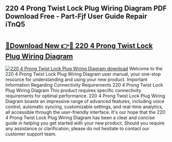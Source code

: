 ## 220 4 Prong Twist Lock Plug Wiring Diagram PDF Download Free - Part-Fjf User Guide Repair iTnQ5

# <h2><a href="http://dfnhfoi.blite.top/?on=220+4+Prong+Twist+Lock+Plug+Wiring+Diagram">🔗Download New 👉🔴 220 4 Prong Twist Lock Plug Wiring Diagram</a></h2>

[![220 4 Prong Twist Lock Plug Wiring Diagram download](https://i.imgur.com/lujVjoI.png)](http://dfnhfoi.blite.top/?on=220+4+Prong+Twist+Lock+Plug+Wiring+Diagram)
Welcome to the 220 4 Prong Twist Lock Plug Wiring Diagram user manual, your one-stop resource for understanding and using your new product. Important Information Regarding Connectivity Requirements 220 4 Prong Twist Lock Plug Wiring Diagram This product requires specific connectivity requirements for optimal performance. 220 4 Prong Twist Lock Plug Wiring Diagram boasts an impressive range of advanced features, including voice control, automatic syncing, customizable settings, and real-time analytics, all accessible through the user-friendly interface. It's our hope that the 220 4 Prong Twist Lock Plug Wiring Diagram has been a clear and concise guide in helping you get started with your new product. Should you require any assistance or clarification, please do not hesitate to contact our customer support team.
